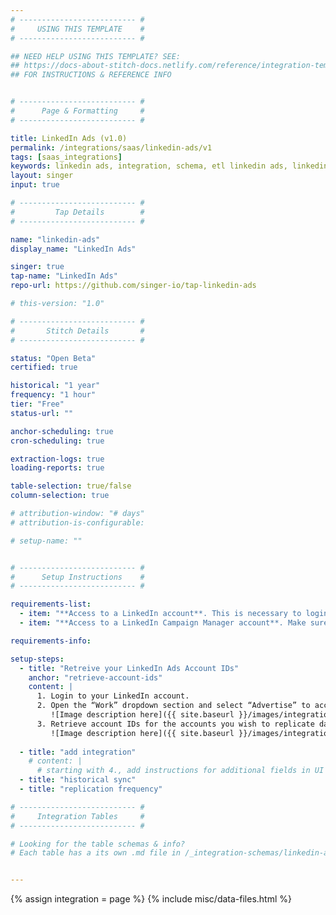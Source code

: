 ```yaml
---
# -------------------------- #
#     USING THIS TEMPLATE    #
# -------------------------- #

## NEED HELP USING THIS TEMPLATE? SEE:
## https://docs-about-stitch-docs.netlify.com/reference/integration-templates/saas/
## FOR INSTRUCTIONS & REFERENCE INFO


# -------------------------- #
#      Page & Formatting     #
# -------------------------- #

title: LinkedIn Ads (v1.0)
permalink: /integrations/saas/linkedin-ads/v1
tags: [saas_integrations]
keywords: linkedin ads, integration, schema, etl linkedin ads, linkedin ads etl, linkedin ads schema, linkedin, 
layout: singer
input: true

# -------------------------- #
#         Tap Details        #
# -------------------------- #

name: "linkedin-ads"
display_name: "LinkedIn Ads"

singer: true 
tap-name: "LinkedIn Ads"
repo-url: https://github.com/singer-io/tap-linkedin-ads

# this-version: "1.0"

# -------------------------- #
#       Stitch Details       #
# -------------------------- #

status: "Open Beta"
certified: true 

historical: "1 year"
frequency: "1 hour"
tier: "Free"
status-url: ""

anchor-scheduling: true
cron-scheduling: true

extraction-logs: true
loading-reports: true

table-selection: true/false
column-selection: true

# attribution-window: "# days"
# attribution-is-configurable: 

# setup-name: ""


# -------------------------- #
#      Setup Instructions    #
# -------------------------- #

requirements-list:
  - item: "**Access to a LinkedIn account**. This is necessary to login to the Campaign Manager account."
  - item: "**Access to a LinkedIn Campaign Manager account**. Make sure you have access to use the Ad accounts you want to replicate data from. This is necesary to set up a connection to Stitch for integration."

requirements-info:

setup-steps:
  - title: "Retreive your LinkedIn Ads Account IDs"
    anchor: "retrieve-account-ids"
    content: |
      1. Login to your LinkedIn account.
      2. Open the “Work” dropdown section and select “Advertise” to access your Campaign Manager account ID.
         ![Image description here]({{ site.baseurl }}/images/integrations/linkedin-ads-work-dropdown.png)
      3. Retrieve account IDs for the accounts you wish to replicate data from.
         ![Image description here]({{ site.baseurl }}/images/integrations/linkedin-ads-account-ids.png)
      
  - title: "add integration"
    # content: |
      # starting with 4., add instructions for additional fields in UI
  - title: "historical sync"
  - title: "replication frequency"

# -------------------------- #
#     Integration Tables     #
# -------------------------- #

# Looking for the table schemas & info?
# Each table has a its own .md file in /_integration-schemas/linkedin-ads


---
```

{% assign integration = page %}
{% include misc/data-files.html %}
